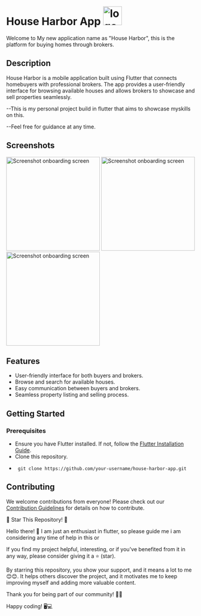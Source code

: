 # House Harbor App <img src="https://github.com/Amitkumarkoli/House_Harbor/assets/113758099/29a8a5e4-e438-4f17-8884-12e0388c2e33" alt="logo" style="width: 50px;">

Welcome to My new application name as "House Harbor", this is the platform for buying homes through brokers.

## Description

House Harbor is a mobile application built using Flutter that connects homebuyers with professional brokers. The app provides a user-friendly interface for browsing available houses and allows brokers to showcase and sell properties seamlessly.

--This is my personal project build in flutter that aims to showcase myskills on this.

--Feel free for guidance at any time. 

## Screenshots

<img src="https://github.com/Amitkumarkoli/House_Harbor/assets/113758099/3159e4b6-c696-4e40-9f42-7fa6bd6ef581" alt="Screenshot onboarding screen" style="width: 250px;">
<img src="https://github.com/Amitkumarkoli/House_Harbor/assets/113758099/8743d37a-5c68-4ead-a741-90274f7115b5" alt="Screenshot onboarding screen" style="width: 250px;">
<img src="https://github.com/Amitkumarkoli/House_Harbor/assets/113758099/dc855ae7-a5c4-482c-b316-11672a94aeda" alt="Screenshot onboarding screen" style="width: 250px;">

## Features

- User-friendly interface for both buyers and brokers.
- Browse and search for available houses.
- Easy communication between buyers and brokers.
- Seamless property listing and selling process.

## Getting Started

### Prerequisites

- Ensure you have Flutter installed. If not, follow the [Flutter Installation Guide](https://flutter.dev/docs/get-started/install).
- Clone this repository.
- ```
   git clone https://github.com/your-username/house-harbor-app.git

## Contributing

We welcome contributions from everyone! Please check out our [Contribution Guidelines](https://github.com/Amitkumarkoli/House_Harbor/blob/master/CONTRIBUTING.md) for details on how to contribute.



🌟 Star This Repository! 🌟

Hello there! 👋 I am just an enthusiast in flutter, so please guide me i am considering any time of help in this or 

If you find my project helpful, interesting, or if you've benefited from it in any way, please consider giving it a ⭐️ (star).

By starring this repository, you show your support, and it means a lot to me 😊😊. It helps others discover the project, and it motivates me to keep improving myself and adding more valuable content.

Thank you for being part of our community! 🚀✨

Happy coding! 🖥️💻
